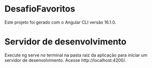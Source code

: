 # DesafioFavoritos

Este projeto foi gerado com o Angular CLI versão 16.1.0.

# Servidor de desenvolvimento

Execute ng serve no terminal na pasta raiz da aplicação para iniciar um servidor de desenvolvimento. Acesse http://localhost:4200/.
